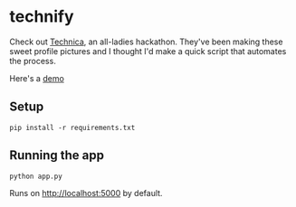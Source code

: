 # technify

Check out [Technica](https://gotechnica.org), an all-ladies hackathon. They've been making these sweet profile pictures and I thought I'd make a quick script that automates the process.

Here's a [demo](http://technify.herokuapp.com)

## Setup
```
pip install -r requirements.txt
```

## Running the app
```
python app.py
```
Runs on [http://localhost:5000](http://localhost:5000) by default.
